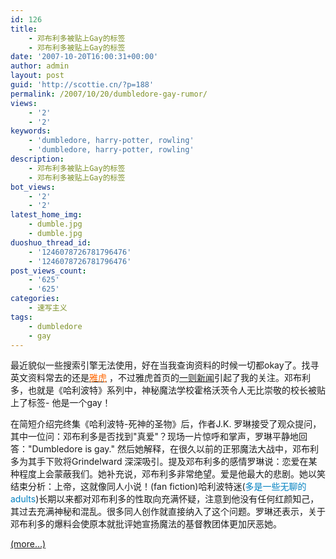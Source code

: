 ```yaml
---
id: 126
title:
    - 邓布利多被贴上Gay的标签
    - 邓布利多被贴上Gay的标签
date: '2007-10-20T16:00:31+00:00'
author: admin
layout: post
guid: 'http://scottie.cn/?p=188'
permalink: /2007/10/20/dumbledore-gay-rumor/
views:
    - '2'
    - '2'
keywords:
    - 'dumbledore, harry-potter, rowling'
    - 'dumbledore, harry-potter, rowling'
description:
    - 邓布利多被贴上Gay的标签
    - 邓布利多被贴上Gay的标签
bot_views:
    - '2'
    - '2'
latest_home_img:
    - dumble.jpg
    - dumble.jpg
duoshuo_thread_id:
    - '1246078726781796476'
    - '1246078726781796476'
post_views_count:
    - '625'
    - '625'
categories:
    - 速写主义
tags:
    - dumbledore
    - gay
---
```


最近貌似一些搜索引擎无法使用，好在当我查询资料的时候一切都okay了。找寻英文资料常去的还是[<font color="#ff6600">雅虎</font>](http://www.yahoo.com) ，不过雅虎首页的[一则新闻](http://news.yahoo.com/s/ap/20071020/ap_on_en_ot/books_harry_potter)引起了我的关注。邓布利多，也就是《哈利波特》系列中，神秘魔法学校霍格沃茨令人无比崇敬的校长被贴上了标签- 他是一个gay！

在简短介绍完终集《哈利波特-死神的圣物》后，作者J.K. 罗琳接受了观众提问，其中一位问：邓布利多是否找到"真爱"？现场一片惊呼和掌声，罗琳平静地回答："Dumbledore is gay." 然后她解释，在很久以前的正邪魔法大战中，邓布利多为其手下败将Grindelward 深深吸引。提及邓布利多的感情罗琳说：恋爱在某种程度上会蒙蔽我们。她补充说，邓布利多非常绝望。爱是他最大的悲剧。她以笑结束分析：上帝，这就像同人小说！(fan fiction)哈利波特迷(<span style="color: #0080c0">多是一些无聊的adults</span>)长期以来都对邓布利多的性取向充满怀疑，注意到他没有任何红颜知己，其过去充满神秘和混乱。很多同人创作就直接纳入了这个问题。罗琳还表示，关于邓布利多的爆料会使原本就批评她宣扬魔法的基督教团体更加厌恶她。

 [<span aria-label="Continue reading 邓布利多被贴上Gay的标签">(more…)</span>](http://farbank.net/2007/10/20/dumbledore-gay-rumor/#more-126)